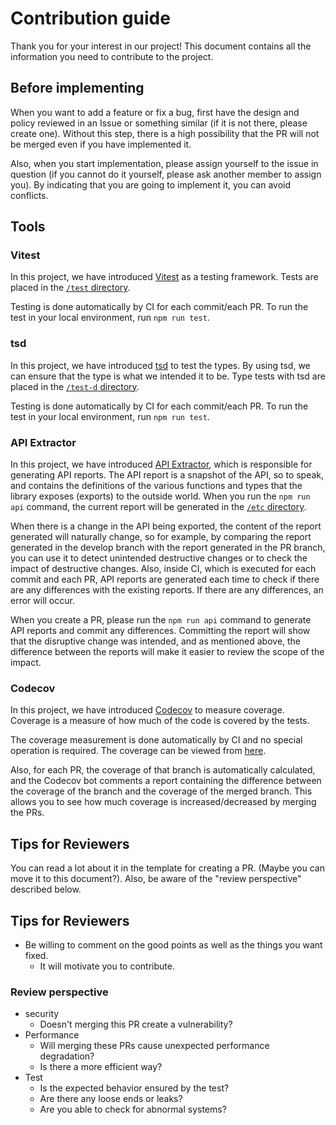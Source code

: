 # Contribution guide
Thank you for your interest in our project!
This document contains all the information you need to contribute to the project.

## Before implementing
When you want to add a feature or fix a bug, first have the design and policy reviewed in an Issue or something similar (if it is not there, please create one). Without this step, there is a high possibility that the PR will not be merged even if you have implemented it.

Also, when you start implementation, please assign yourself to the issue in question (if you cannot do it yourself, please ask another member to assign you).
By indicating that you are going to implement it, you can avoid conflicts.

## Tools
### Vitest
In this project, we have introduced [Vitest](https://vitest.dev) as a testing framework.
Tests are placed in the [`/test` directory](./test).

Testing is done automatically by CI for each commit/each PR.
To run the test in your local environment, run `npm run test`.

### tsd
In this project, we have introduced [tsd](https://github.com/SamVerschueren/tsd) to test the types.
By using tsd, we can ensure that the type is what we intended it to be.
Type tests with tsd are placed in the [`/test-d` directory](./test-d).

Testing is done automatically by CI for each commit/each PR.
To run the test in your local environment, run `npm run test`.

### API Extractor
In this project, we have introduced [API Extractor](https://api-extractor.com/), which is responsible for generating API reports.
The API report is a snapshot of the API, so to speak, and contains the definitions of the various functions and types that the library exposes (exports) to the outside world. When you run the `npm run api` command, the current report will be generated in the [`/etc` directory](./etc).

When there is a change in the API being exported, the content of the report generated will naturally change, so for example, by comparing the report generated in the develop branch with the report generated in the PR branch, you can use it to detect unintended destructive changes or to check the impact of destructive changes.
Also, inside CI, which is executed for each commit and each PR, API reports are generated each time to check if there are any differences with the existing reports. If there are any differences, an error will occur.

When you create a PR, please run the `npm run api` command to generate API reports and commit any differences.
Committing the report will show that the disruptive change was intended, and as mentioned above, the difference between the reports will make it easier to review the scope of the impact.

### Codecov
In this project, we have introduced [Codecov](https://about.codecov.io/) to measure coverage. Coverage is a measure of how much of the code is covered by the tests.

The coverage measurement is done automatically by CI and no special operation is required. The coverage can be viewed from [here](https://codecov.io/gh/syuilo/aiscript).

Also, for each PR, the coverage of that branch is automatically calculated, and the Codecov bot comments a report containing the difference between the coverage of the branch and the coverage of the merged branch. This allows you to see how much coverage is increased/decreased by merging the PRs.

## Tips for Reviewers
You can read a lot about it in the template for creating a PR. (Maybe you can move it to this document?).
Also, be aware of the "review perspective" described below.

## Tips for Reviewers
- Be willing to comment on the good points as well as the things you want fixed.
    - It will motivate you to contribute.

### Review perspective
- security
    - Doesn't merging this PR create a vulnerability?
- Performance
    - Will merging these PRs cause unexpected performance degradation?
    - Is there a more efficient way?
- Test
    - Is the expected behavior ensured by the test?
    - Are there any loose ends or leaks?
    - Are you able to check for abnormal systems?
    